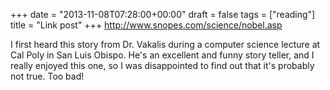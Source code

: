 +++
date = "2013-11-08T07:28:00+00:00"
draft = false
tags = ["reading"]
title = "Link post"
+++
http://www.snopes.com/science/nobel.asp

I first heard this story from Dr. Vakalis during a computer science lecture at Cal Poly in San Luis Obispo. He's an excellent and funny story teller, and I really enjoyed this one, so I was disappointed to find out that it's probably not true. Too bad!
